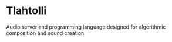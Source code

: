 # Tlahtolli
Audio server and programming language designed for algorithmic composition and sound creation
